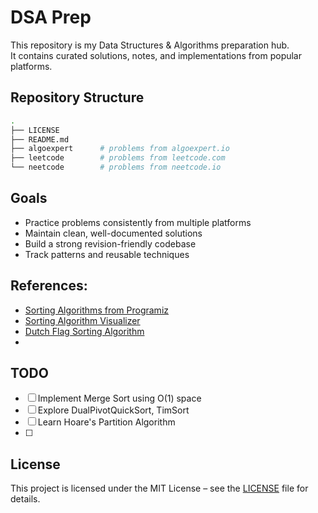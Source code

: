 # DSA Prep

This repository is my Data Structures & Algorithms preparation hub.  
It contains curated solutions, notes, and implementations from popular platforms.

## Repository Structure

```bash
.
├── LICENSE
├── README.md
├── algoexpert      # problems from algoexpert.io
├── leetcode        # problems from leetcode.com
└── neetcode        # problems from neetcode.io
```

## Goals

- Practice problems consistently from multiple platforms
- Maintain clean, well-documented solutions
- Build a strong revision-friendly codebase
- Track patterns and reusable techniques

## References:

- [Sorting Algorithms from Programiz](https://www.programiz.com/dsa/sorting-algorithm)
- [Sorting Algorithm Visualizer](https://www.hackerearth.com/practice/algorithms/sorting/bubble-sort/visualize/)
- [Dutch Flag Sorting Algorithm](https://en.wikipedia.org/wiki/Dutch_national_flag_problem)
- 

## TODO

- [ ] Implement Merge Sort using O(1) space
- [ ] Explore DualPivotQuickSort, TimSort
- [ ] Learn Hoare's Partition Algorithm
- [ ] 

## License

This project is licensed under the MIT License – see the [LICENSE](./LICENSE) file for details.
